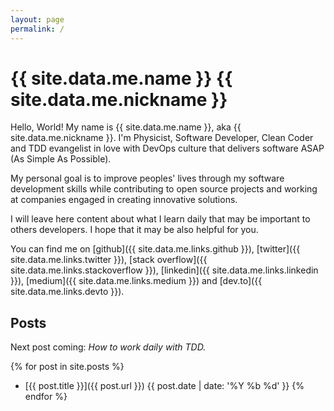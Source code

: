 ```yaml
---
layout: page
permalink: /
---
```


# {{ site.data.me.name }} <span class="nickname">{{ site.data.me.nickname }}</span>

Hello, World! My name is {{ site.data.me.name }}, aka <span class="nickname"> {{
site.data.me.nickname }}</span>. I'm Physicist, Software Developer, Clean Coder
and TDD evangelist in love with DevOps culture that delivers software ASAP (As
Simple As Possible).

My personal goal is to improve peoples' lives through my software development
skills while contributing to open source projects and working at companies
engaged in creating innovative solutions.

I will leave here content about what I learn daily that may be important to
others developers. I hope that it may be also helpful for you.

You can find me on
  [github]({{ site.data.me.links.github }}),
  [twitter]({{ site.data.me.links.twitter }}),
  [stack overflow]({{ site.data.me.links.stackoverflow }}),
  [linkedin]({{ site.data.me.links.linkedin }}),
  [medium]({{ site.data.me.links.medium }}) and
  [dev.to]({{ site.data.me.links.devto }}).

## Posts

Next post coming: _How to work daily with TDD._

{% for post in site.posts %}
  * [{{ post.title }}]({{ post.url }}) <span class="post-date">{{ post.date | date: '%Y %b %d' }}</span>
{% endfor %}
